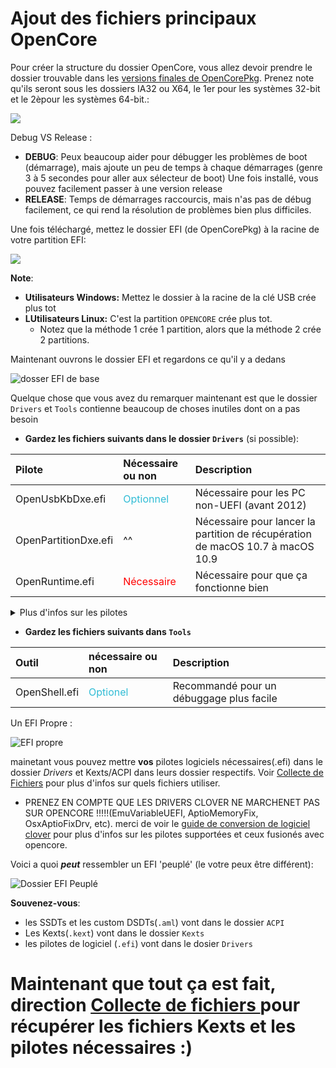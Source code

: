 # Ajout des fichiers principaux OpenCore

Pour créer la structure du dossier OpenCore, vous allez devoir prendre le dossier trouvable dans les [versions finales de OpenCorePkg](https://github.com/acidanthera/OpenCorePkg/releases/). Prenez note qu'ils seront sous les dossiers IA32 ou X64, le 1er pour les systèmes 32-bit et le 2èpour les systèmes 64-bit.:

![](https://dortania.github.io/OpenCore-Install-Guide/assets/img/ia32-x64.aa5dccd9.png)

Debug VS Release :

* **DEBUG**: Peux beaucoup aider pour débugger les problèmes de boot (démarrage), mais ajoute un peu de temps à chaque démarrages (genre 3 à 5 secondes pour aller aux sélecteur de boot) Une fois installé, vous pouvez facilement passer à une version release
* **RELEASE**: Temps de démarrages raccourcis, mais n'as pas de débug facilement, ce qui rend la résolution de problèmes bien plus difficiles.

Une fois téléchargé, mettez le dossier EFI (de OpenCorePkg) à la racine de votre partition EFI:

![](https://dortania.github.io/OpenCore-Install-Guide/assets/img/efi-moved.87262fda.png)

**Note**:

* **Utilisateurs Windows:** Mettez le dossier à la racine de la clé USB crée plus tot
* **LUtilisateurs Linux:** C'est la partition `OPENCORE` crée plus tot.
  * Notez que la méthode 1 crée 1 partition, alors que la méthode 2 crée 2 partitions.

Maintenant ouvrons le dossier EFI et regardons ce qu'il y a dedans

![dosser EFI de base ](https://dortania.github.io/OpenCore-Install-Guide/assets/img/base-efi.7500e22d.png)

Quelque chose que vous avez du remarquer maintenant est que le dossier `Drivers` et  `Tools` contienne beaucoup de choses inutiles dont on a pas besoin

* **Gardez les fichiers suivants dans le dossier `Drivers`** (si possible):

| Pilote | Nécessaire ou non | Description |
| :---   | :---              | :---        |
| OpenUsbKbDxe.efi | <span style="color:#30BCD5"> Optionnel </span> | Nécessaire pour les PC non-UEFI (avant 2012) |
| OpenPartitionDxe.efi | ^^ | Nécessaire pour lancer la partition de récupération de macOS 10.7 à macOS 10.9  |
| OpenRuntime.efi | <span style="color:red"> Nécessaire </span> | Nécessaire pour que ça fonctionne bien|

<details> 
 <summary>Plus d'infos sur les pilotes</summary>

* AudioDxe.efi
  * 0 rapport pour le support audio dans macOS
* CrScreenshotDxe.efi
  * Utilisé pour prendre des captures d'écrans sur les systèmes UEFI, mais on en a pas besoin
* HiiDatabase.efi
  * Utilisé pour réparer la prise en charge de l'interface graphique comme OpenShell.efi sur Sandy Bridge et les versions antérieures
  * Non nécrssaire pour démarrer
* NvmExpressDxe.efi
  * Utilisé pour Haswell et versions antérieures lorsqu'aucun pilote NVMe n'est intégré au micrologiciel
  * Ne pas utiliser SAUF si vous savez pertinemment ce que vous faites
* OpenCanopy.efi
  * L'interface graphique optionnelle d'OpenCore, on verra comment la configurer dans [l'après insallation](https://dortania.github.io/OpenCore-Post-Install/cosmetic/gui.html) donc retirez le pour le moment
* OpenHfsPlus.efi
  * Pilote HFSPlus opensource, assez lent, on vous recommande donc de ne pas l'utiliser à moins que vous savez ce que vous faites.
* OpenPartitionDxe.efi
  * Nécessaire pour lancer la partition de récupération de macOS 10.7 à macOS 10.9 
    * Note: Utilisateurs d'OpenDuet (donc sans UEFI) auront ce pilote déjà intégré, donc pas besoin
* OpenUsbKbDxe.efi
  * Utilisé pour le sélecteur OpenCore sur **les anciens systèmes exécutant DuetPkg**, [non  recommandé et très nuisible sur IvyBridge et plus récent](https://applelife.ru/threads/opencore-obsuzhdenie-i-ustanovka.2944066/page-176#post-856653)
* Ps2KeyboardDxe.efi + Ps2MouseDxe.efi
  * Assez bizarre si vous en avez besoin, ceux avez souris USB et clavier USB en ont pas besoin
  * Rappelez vous: PS2 ≠ USB
* UsbMouseDxe.efi
  * Un peu comme OpenUsbKbDxe, uniquement nécessaire sur les anciens systèmes utilisant DuetPkg
* XhciDxe.efi
  * utilisé pour Sandy Bridge et plus vieux quand aucun pilotes XHCI sont déjà inclus dans le logiciel
  * Uniquement nécessaire si vous utilisez une carte d'expension USB 3.0 dans une plus vielle machine

 </details>

* **Gardez les fichiers suivants dans `Tools`** 

| Outil | nécessaire ou non | Description |
| :---  | :---               | :---       |
| OpenShell.efi | <span style="color:#30BCD5"> Optionel </span> | Recommandé pour un débuggage plus facile |

Un EFI Propre :

![EFI propre](https://dortania.github.io/OpenCore-Install-Guide/assets/img/clean-efi.10fb2a26.png)

mainetant vous pouvez mettre **vos** pilotes logiciels nécessaires(.efi) dans le dossier _Drivers_ et Kexts/ACPI dans leurs dossier respectifs. Voir [Collecte de Fichiers](https://dortania.github.io/OpenCore-Install-Guide/ktext.html#firmware-drivers) pour plus d'infos sur quels fichiers utiliser.

* PRENEZ EN COMPTE QUE LES DRIVERS CLOVER NE MARCHENET PAS SUR OPENCORE !!!!!(EmuVariableUEFI, AptioMemoryFix, OsxAptioFixDrv, etc). merci de voir le [guide de conversion de logiciel clover](https://github.com/dortania/OpenCore-Install-Guide/blob/master/clover-conversion/clover-efi.md) pour plus d'infos sur les pilotes supportées et ceux fusionés avec opencore.

Voici a quoi **_peut_** ressembler un EFI 'peuplé' (le votre peux être différent):

![Dossier EFI Peuplé](https://dortania.github.io/OpenCore-Install-Guide/assets/img/populated-efi.8d46cc52.png)

**Souvenez-vous**:

* les SSDTs et les custom DSDTs(`.aml`) vont dans le dossier `ACPI`
* Les Kexts(`.kext`) vont dans le dossier `Kexts`
* les pilotes de logiciel (`.efi`) vont dans le dosier `Drivers`

# Maintenant que tout ça est fait, direction  [Collecte de fichiers ](https://dortania.github.io/OpenCore-Install-Guide/ktext.html#firmware-drivers) pour récupérer les fichiers Kexts et les pilotes nécessaires :)
